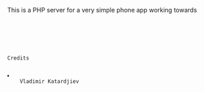 This is a PHP server for a very simple phone app working towards

<pre><code>
	<?php

	    // oAuth 2.0 Configuration
		$OAUTH_SERVER = "https://auth.tfoundry.com/oauth";
	    // ***********************************
	    // Put your developer credentials here
	    // ***********************************
		$CLIENT_ID = "******************************";
		$CLIENT_SECRET = "****************";

</code></pre>


Credits
<li>
	Vladimir Katardjiev
</li>